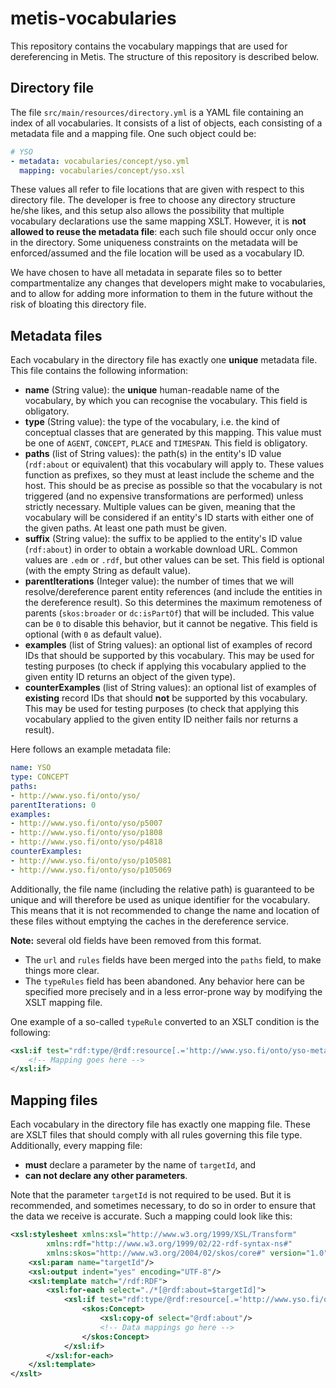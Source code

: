 # metis-vocabularies
This repository contains the vocabulary mappings that are used for dereferencing in Metis. The 
structure of this repository is described below.

## Directory file
The file `src/main/resources/directory.yml` is a YAML file containing an index of all vocabularies. 
It consists of a list of objects, each consisting of a metadata file and a mapping file. One such 
object could be:

```yaml
# YSO
- metadata: vocabularies/concept/yso.yml
  mapping: vocabularies/concept/yso.xsl
```

These values all refer to file locations that are given with respect to this directory file. The 
developer is free to choose any directory structure he/she likes, and this setup also allows the 
possibility that multiple vocabulary declarations use the same mapping XSLT. However, it is **not 
allowed to reuse the metadata file**: each such file should occur only once in the directory. Some
uniqueness constraints on the metadata will be enforced/assumed and the file location will be used 
as a vocabulary ID. 

We have chosen to have all metadata in separate files so to better compartmentalize any changes that
developers might make to vocabularies, and to allow for adding more information to them in the 
future without the risk of bloating this directory file.

## Metadata files

Each vocabulary in the directory file has exactly one **unique** metadata file. This file contains
the following information:

* **name** (String value): the **unique** human-readable name of the vocabulary, by which you can 
recognise the vocabulary. This field is obligatory.
* **type** (String value): the type of the vocabulary, i.e. the kind of conceptual classes that are 
generated by this mapping. This value must be one of `AGENT`, `CONCEPT`, `PLACE` and 
`TIMESPAN`. This field is obligatory.
* **paths** (list of String values): the path(s) in the entity's ID value (`rdf:about` or 
equivalent) that this vocabulary will apply to. These values function as prefixes, so they must at 
least include the scheme and the host. This should be as precise as possible so that the vocabulary 
is not triggered (and no expensive transformations are performed) unless strictly necessary. 
Multiple values can be given, meaning that the vocabulary will be considered if an entity's ID 
starts with either one of the given paths. At least one path must be given.
* **suffix** (String value): the suffix to be applied to the entity's ID value (`rdf:about`) in
order to obtain a workable download URL. Common values are `.edm` or `.rdf`, but other values can
be set. This field is optional (with the empty String as default value).  
* **parentIterations** (Integer value): the number of times that we will resolve/dereference parent
entity references (and include the entities in the dereference result). So this determines the 
maximum remoteness of parents (`skos:broader` or `dc:isPartOf`) that will be included. This value 
can be `0` to disable this behavior, but it cannot be negative. This field is optional (with `0` 
as default value).
* **examples** (list of String values): an optional list of examples of record IDs that should be
supported by this vocabulary. This may be used for testing purposes (to check if applying this
vocabulary applied to the given entity ID returns an object of the given type).
* **counterExamples** (list of String values): an optional list of examples of **existing** record 
IDs that should **not** be supported by this vocabulary. This may be used for testing purposes (to 
check that applying this vocabulary applied to the given entity ID neither fails nor returns a 
result). 

Here follows an example metadata file:

```yaml
name: YSO
type: CONCEPT
paths:
- http://www.yso.fi/onto/yso/
parentIterations: 0
examples:
- http://www.yso.fi/onto/yso/p5007
- http://www.yso.fi/onto/yso/p1808
- http://www.yso.fi/onto/yso/p4818
counterExamples:
- http://www.yso.fi/onto/yso/p105081
- http://www.yso.fi/onto/yso/p105069
```

Additionally, the file name (including the relative path) is guaranteed to be unique and will 
therefore be used as unique identifier for the vocabulary. This means that it is not recommended to 
change the name and location of these files without emptying the caches in the dereference service.

**Note:** several old fields have been removed from this format.
* The `url` and `rules` fields have been merged into the `paths` field, to make things more clear.
* The `typeRules` field has been abandoned. Any behavior here can be specified more precisely and in
a less error-prone way by modifying the XSLT mapping file.

One example of a so-called `typeRule` converted to an XSLT condition is the following: 
```xml
<xsl:if test="rdf:type/@rdf:resource[.='http://www.yso.fi/onto/yso-meta/Concept']">
    <!-- Mapping goes here -->
</xsl:if>
```

## Mapping files

Each vocabulary in the directory file has exactly one mapping file. These are XSLT files that should
comply with all rules governing this file type. Additionally, every mapping file:
* **must** declare a parameter by the name of `targetId`, and 
* **can not declare any other parameters**.

Note that the parameter `targetId` is not required to be used. But it is recommended, and sometimes 
necessary, to do so in order to ensure that the data we receive is accurate. Such a mapping could 
look like this:

```xml
<xsl:stylesheet xmlns:xsl="http://www.w3.org/1999/XSL/Transform"
        xmlns:rdf="http://www.w3.org/1999/02/22-rdf-syntax-ns#"
        xmlns:skos="http://www.w3.org/2004/02/skos/core#" version="1.0">
    <xsl:param name="targetId"/>
    <xsl:output indent="yes" encoding="UTF-8"/>
    <xsl:template match="/rdf:RDF">
        <xsl:for-each select="./*[@rdf:about=$targetId]">
            <xsl:if test="rdf:type/@rdf:resource[.='http://www.yso.fi/onto/yso-meta/Concept']">
                <skos:Concept>
                    <xsl:copy-of select="@rdf:about"/>
                    <!-- Data mappings go here -->
                </skos:Concept>
            </xsl:if>
        </xsl:for-each>
    </xsl:template>
</xslt>
```
